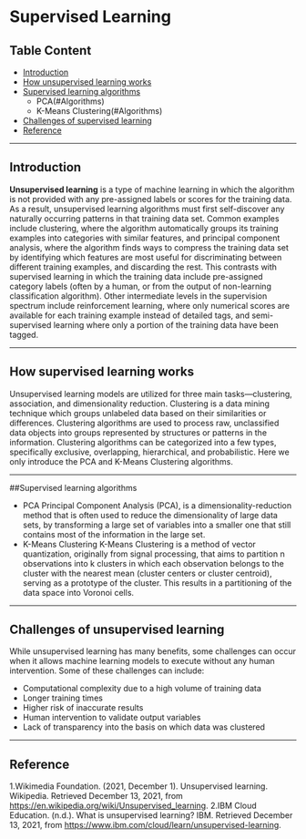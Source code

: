 # Supervised Learning
## Table Content
* [Introduction](#Introduction)
* [How unsupervised learning works](#unsupervised)
* [Supervised learning algorithms](#Algorithms)
    - PCA(#Algorithms)
    - K-Means Clustering(#Algorithms)
* [Challenges of supervised learning](#Challenges)
* [Reference](#Reference)

---
<a class="anchor" id="Introduction"></a>
## Introduction   
**Unsupervised learning** is a type of machine learning in which the algorithm is not provided with any pre-assigned labels or scores for the training data. As a result, unsupervised learning algorithms must first self-discover any naturally occurring patterns in that training data set. Common examples include clustering, where the algorithm automatically groups its training examples into categories with similar features, and principal component analysis, where the algorithm finds ways to compress the training data set by identifying which features are most useful for discriminating between different training examples, and discarding the rest. This contrasts with supervised learning in which the training data include pre-assigned category labels (often by a human, or from the output of non-learning classification algorithm). Other intermediate levels in the supervision spectrum include reinforcement learning, where only numerical scores are available for each training example instead of detailed tags, and semi-supervised learning where only a portion of the training data have been tagged.

---
<a class="anchor" id="unsupervised"></a>
## How supervised learning works 
Unsupervised learning models are utilized for three main tasks—clustering, association, and dimensionality reduction. Clustering is a data mining technique which groups unlabeled data based on their similarities or differences. Clustering algorithms are used to process raw, unclassified data objects into groups represented by structures or patterns in the information. Clustering algorithms can be categorized into a few types, specifically exclusive, overlapping, hierarchical, and probabilistic.
Here we only introduce the PCA and K-Means Clustering algorithms.

---
<a class="anchor" id="Algorithms"></a>
##Supervised learning algorithms
* PCA 
Principal Component Analysis (PCA), is a dimensionality-reduction method that is often used to reduce the dimensionality of large data sets, by transforming a large set of variables into a smaller one that still contains most of the information in the large set.
* K-Means Clustering
K-Means Clustering is a method of vector quantization, originally from signal processing, that aims to partition n observations into k clusters in which each observation belongs to the cluster with the nearest mean (cluster centers or cluster centroid), serving as a prototype of the cluster. This results in a partitioning of the data space into Voronoi cells.

---
<a class="anchor" id="Challenges"></a>
## Challenges of unsupervised learning
While unsupervised learning has many benefits, some challenges can occur when it allows machine learning models to execute without any human intervention. Some of these challenges can include:

* Computational complexity due to a high volume of training data
* Longer training times
* Higher risk of inaccurate results
* Human intervention to validate output variables
* Lack of transparency into the basis on which data was clustered

---
<a class="anchor" id="Reference"></a>
## Reference
1.Wikimedia Foundation. (2021, December 1). Unsupervised learning. Wikipedia. Retrieved December 13, 2021, from https://en.wikipedia.org/wiki/Unsupervised_learning. 
2.IBM Cloud Education. (n.d.). What is unsupervised learning? IBM. Retrieved December 13, 2021, from https://www.ibm.com/cloud/learn/unsupervised-learning. 
